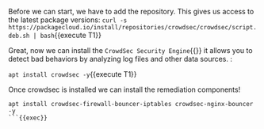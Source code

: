 Before we can start, we have to add the repository.
This gives us access to the latest package versions:
`curl -s https://packagecloud.io/install/repositories/crowdsec/crowdsec/script.deb.sh | bash`{{execute T1}}

Great, now we can install the `CrowdSec Security Engine`{{}} it allows you to detect bad behaviors by analyzing log files and other data sources.
:

`apt install crowdsec -y`{{execute T1}}

Once crowdsec is installed we can install the remediation components!

```
apt install crowdsec-firewall-bouncer-iptables crowdsec-nginx-bouncer -y
```{{exec}}